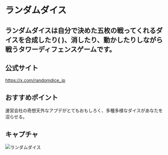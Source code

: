 # ランダムダイス 
ランダムダイスは自分で決めた五枚の戦ってくれるダイスを合成したり(  )、消したり、動かしたりしながら戦うタワーディフェンスゲームです。
-----------------------------------------------------------------------------------------------------------------------------------------
## 公式サイト 
<https://x.com/randomdice_jp>

## おすすめポイント 
運営会社の奇想天外なアプデがとてもおもしろく、多種多様なダイスがあなたを沼らせる。

## キャプチャ 
![ランダムダイス](https://img.tapimg.net/market/images/eb99972d127038e422d40a77ca547d9f.png/appicon)
